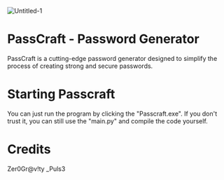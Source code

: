 ![Untitled-1](https://github.com/AgentP5547/passCraft_-_password_generator/assets/97083513/10762a09-6525-4fef-bdc6-1f3b9dd30819)

# PassCraft - Password Generator
PassCraft is a cutting-edge password generator designed to simplify the process of creating strong and secure passwords.

# Starting Passcraft
You can just run the program by clicking the "Passcraft.exe".
If you don't trust it, you can still use the "main.py" and compile the code yourself.

# Credits 
Zer0Gr@v!ty
_Puls3

